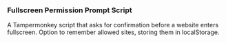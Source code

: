 ### Fullscreen Permission Prompt Script  
A Tampermonkey script that asks for confirmation before a website enters fullscreen. Option to remember allowed sites, storing them in localStorage.
